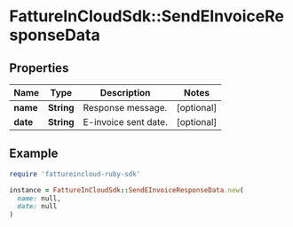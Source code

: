 # FattureInCloudSdk::SendEInvoiceResponseData

## Properties

| Name | Type | Description | Notes |
| ---- | ---- | ----------- | ----- |
| **name** | **String** | Response message. | [optional] |
| **date** | **String** | E-invoice sent date. | [optional] |

## Example

```ruby
require 'fattureincloud-ruby-sdk'

instance = FattureInCloudSdk::SendEInvoiceResponseData.new(
  name: null,
  date: null
)
```

